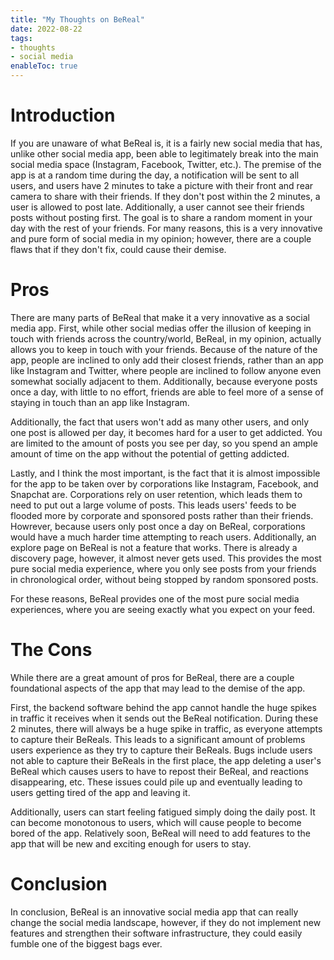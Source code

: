 ```yaml
---
title: "My Thoughts on BeReal"
date: 2022-08-22
tags:
- thoughts
- social media
enableToc: true
---
```


# Introduction
If you are unaware of what BeReal is, it is a fairly new social media that has, unlike other social media app, been able to legitimately break into the main social media space (Instagram, Facebook, Twitter, etc.). The premise of the app is at a random time during the day, a notification will be sent to all users, and users have 2 minutes to take a picture with their front and rear camera to share with their friends. If they don't post within the 2 minutes, a user is allowed to post late. Additionally, a user cannot see their friends posts without posting first. The goal is to share a random moment in your day with the rest of your friends. For many reasons, this is a very innovative and pure form of social media in my opinion; however, there are a couple flaws that if they don't fix, could cause their demise.

# Pros
There are many parts of BeReal that make it a very innovative as a social media app. First, while other social medias offer the illusion of keeping in touch with friends across the country/world, BeReal, in my opinion, actually allows you to keep in touch with your friends. Because of the nature of the app, people are inclined to only add their closest friends, rather than an app like Instagram and Twitter, where people are inclined to follow anyone even somewhat socially adjacent to them. Additionally, because everyone posts once a day, with little to no effort, friends are able to feel more of a sense of staying in touch than an app like Instagram.

Additionally, the fact that users won't add as many other users, and only one post is allowed per day, it becomes hard for a user to get addicted. You are limited to the amount of posts you see per day, so you spend an ample amount of time on the app without the potential of getting addicted.

Lastly, and I think the most important, is the fact that it is almost impossible for the app to be taken over by corporations like Instagram, Facebook, and Snapchat are. Corporations rely on user retention, which leads them to need to put out a large volume of posts. This leads users' feeds to be flooded more by corporate and sponsored posts rather than their friends. Howrever, because users only post once a day on BeReal, corporations would have a much harder time attempting to reach users. Additionally, an explore page on BeReal is not a feature that works. There is already a discovery page, however, it almost never gets used. This provides the most pure social media experience, where you only see posts from your friends in chronological order, without being stopped by random sponsored posts.

For these reasons, BeReal provides one of the most pure social media experiences, where you are seeing exactly what you expect on your feed.

# The Cons
While there are a great amount of pros for BeReal, there are a couple foundational aspects of the app that may lead to the demise of the app.

First, the backend software behind the app cannot handle the huge spikes in traffic it receives when it sends out the BeReal notification. During these 2 minutes, there will always be a huge spike in traffic, as everyone attempts to capture their BeReals. This leads to a significant amount of problems users experience as they try to capture their BeReals. Bugs include users not able to capture their BeReals in the first place, the app deleting a user's BeReal which causes users to have to repost their BeReal, and reactions disappearing, etc. These issues could pile up and eventually leading to users getting tired of the app and leaving it. 

Additionally, users can start feeling fatigued simply doing the daily post. It can become monotonous to users, which will cause people to become bored of the app. Relatively soon, BeReal will need to add features to the app that will be new and exciting enough for users to stay.

# Conclusion
In conclusion, BeReal is an innovative social media app that can really change the social media landscape, however, if they do not implement new features and strengthen their software infrastructure, they could easily fumble one of the biggest bags ever.
